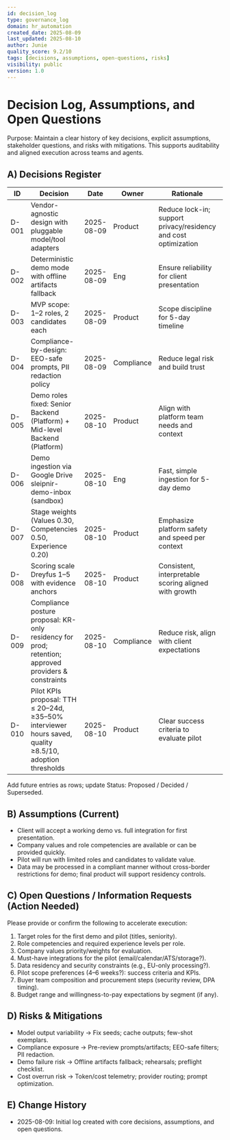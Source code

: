 ```yaml
---
id: decision_log
type: governance_log
domain: hr_automation
created_date: 2025-08-09
last_updated: 2025-08-10
author: Junie
quality_score: 9.2/10
tags: [decisions, assumptions, open-questions, risks]
visibility: public
version: 1.0
---
```


# Decision Log, Assumptions, and Open Questions

Purpose: Maintain a clear history of key decisions, explicit assumptions, stakeholder questions, and risks with mitigations. This supports auditability and aligned execution across teams and agents.

## A) Decisions Register
| ID | Decision | Date | Owner | Rationale | Status |
|----|----------|------|-------|-----------|--------|
| D-001 | Vendor-agnostic design with pluggable model/tool adapters | 2025-08-09 | Product | Reduce lock-in; support privacy/residency and cost optimization | Decided |
| D-002 | Deterministic demo mode with offline artifacts fallback | 2025-08-09 | Eng | Ensure reliability for client presentation | Decided |
| D-003 | MVP scope: 1–2 roles, 2 candidates each | 2025-08-09 | Product | Scope discipline for 5-day timeline | Decided |
| D-004 | Compliance-by-design: EEO-safe prompts, PII redaction policy | 2025-08-09 | Compliance | Reduce legal risk and build trust | Decided |
| D-005 | Demo roles fixed: Senior Backend (Platform) + Mid-level Backend (Platform) | 2025-08-10 | Product | Align with platform team needs and context | Decided |
| D-006 | Demo ingestion via Google Drive sleipnir-demo-inbox (sandbox) | 2025-08-10 | Eng | Fast, simple ingestion for 5-day demo | Decided |
| D-007 | Stage weights (Values 0.30, Competencies 0.50, Experience 0.20) | 2025-08-10 | Product | Emphasize platform safety and speed per context | Decided |
| D-008 | Scoring scale Dreyfus 1–5 with evidence anchors | 2025-08-10 | Product | Consistent, interpretable scoring aligned with growth | Decided |
| D-009 | Compliance posture proposal: KR-only residency for prod; retention; approved providers & constraints | 2025-08-10 | Compliance | Reduce risk, align with client expectations | Proposed |
| D-010 | Pilot KPIs proposal: TTH ≤ 20–24d, ≥35–50% interviewer hours saved, quality ≥8.5/10, adoption thresholds | 2025-08-10 | Product | Clear success criteria to evaluate pilot | Proposed |

Add future entries as rows; update Status: Proposed / Decided / Superseded.

## B) Assumptions (Current)
- Client will accept a working demo vs. full integration for first presentation.
- Company values and role competencies are available or can be provided quickly.
- Pilot will run with limited roles and candidates to validate value.
- Data may be processed in a compliant manner without cross-border restrictions for demo; final product will support residency controls.

## C) Open Questions / Information Requests (Action Needed)
Please provide or confirm the following to accelerate execution:
1) Target roles for the first demo and pilot (titles, seniority).
2) Role competencies and required experience levels per role.
3) Company values priority/weights for evaluation.
4) Must-have integrations for the pilot (email/calendar/ATS/storage?).
5) Data residency and security constraints (e.g., EU-only processing?).
6) Pilot scope preferences (4–6 weeks?): success criteria and KPIs.
7) Buyer team composition and procurement steps (security review, DPA timing).
8) Budget range and willingness-to-pay expectations by segment (if any).

## D) Risks & Mitigations
- Model output variability → Fix seeds; cache outputs; few-shot exemplars.
- Compliance exposure → Pre-review prompts/artifacts; EEO-safe filters; PII redaction.
- Demo failure risk → Offline artifacts fallback; rehearsals; preflight checklist.
- Cost overrun risk → Token/cost telemetry; provider routing; prompt optimization.

## E) Change History
- 2025-08-09: Initial log created with core decisions, assumptions, and open questions.
